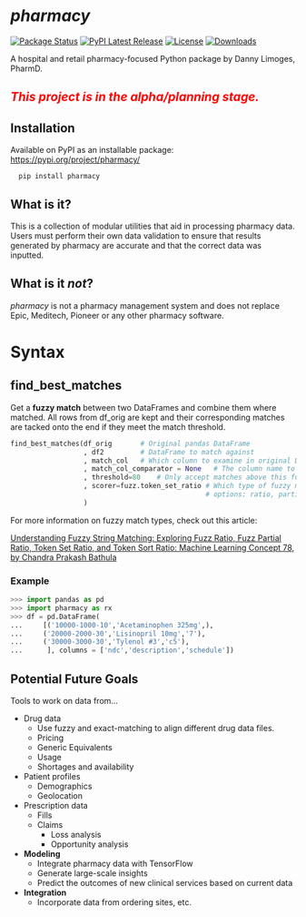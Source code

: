  [comment]: <>  ( __version__ = '0.4.6'  )
 
# *pharmacy*
[![Package Status](https://img.shields.io/pypi/status/pharmacy.svg)](https://pypi.org/project/pharmacy/)
[![PyPI Latest Release](https://img.shields.io/pypi/v/pharmacy.svg)](https://pypi.org/project/pharmacy/)
[![License](https://img.shields.io/pypi/l/pharmacy.svg)](https://github.com/PyPharm/pypharm/LICENSE/blob/main/LICENSE)
[![Downloads](https://static.pepy.tech/badge/pharmacy/month)](https://pepy.tech/project/pharmacy)

A hospital and retail pharmacy-focused Python package by Danny Limoges, PharmD. 

## <span style="color:red">*This project is in the alpha/planning stage.*</span>

## Installation
Available on PyPI as an installable package:  https://pypi.org/project/pharmacy/
```
  pip install pharmacy
```
## What is it?
This is a collection of modular utilities that aid in processing pharmacy data.  Users must perform their
own data validation to ensure that results generated by pharmacy are accurate 
and that the correct data was inputted.

## What is it *not*?
*pharmacy* is not a pharmacy management system and does not replace Epic, Meditech, Pioneer or any other pharmacy software.
 
# Syntax
 
## find_best_matches
 Get a **fuzzy match** between two DataFrames and combine them where matched.  All rows from df_orig are kept and their corresponding matches are tacked onto the end if they  meet the match threshold.
```python
find_best_matches(df_orig       # Original pandas DataFrame 
                  , df2         # DataFrame to match against
                  , match_col   # Which column to examine in original DataFrame
                  , match_col_comparator = None   # The column name to compare
                  , threshold=80    # Only accept matches above this fuzzy match threshold.
                  , scorer=fuzz.token_set_ratio # Which type of fuzzy match? 
                                                # options: ratio, partial_ratio, token_sort_ratio, token_set_ratio
                  )
```
For more information on fuzzy match types, check out this article:
 
[Understanding Fuzzy String Matching: Exploring Fuzz Ratio, Fuzz Partial Ratio, Token Set Ratio, and Token Sort Ratio: Machine Learning Concept 78, by 
Chandra Prakash Bathula](https://medium.com/@chandu.bathula16/understanding-fuzzy-string-matching-exploring-fuzz-ratio-fuzz-partial-ratio-token-set-ratio-and-d6892430f53c)

### Example
```python
>>> import pandas as pd
>>> import pharmacy as rx
>>> df = pd.DataFrame(
...     [('10000-1000-10','Acetaminophen 325mg',),
...     ('20000-2000-30','Lisinopril 10mg','7'),
...     ('30000-3000-30','Tylenol #3','c5'),
...      ], columns = ['ndc','description','schedule'])
```


## Potential Future Goals
Tools to work on data from...
- Drug data
  - Use fuzzy and exact-matching to align different drug data files. 
  - Pricing
  - Generic Equivalents
  - Usage
  - Shortages and availability
- Patient profiles
  - Demographics
  - Geolocation
- Prescription data
  - Fills
  - Claims
    - Loss analysis
    - Opportunity analysis
- **Modeling**
  - Integrate pharmacy data with TensorFlow
  - Generate large-scale insights
  - Predict the outcomes of new clinical services based on current data
- **Integration**
  - Incorporate data from ordering sites, etc.

  

[comment]: https://fontawesome.com/icons/hospital?s=thin

